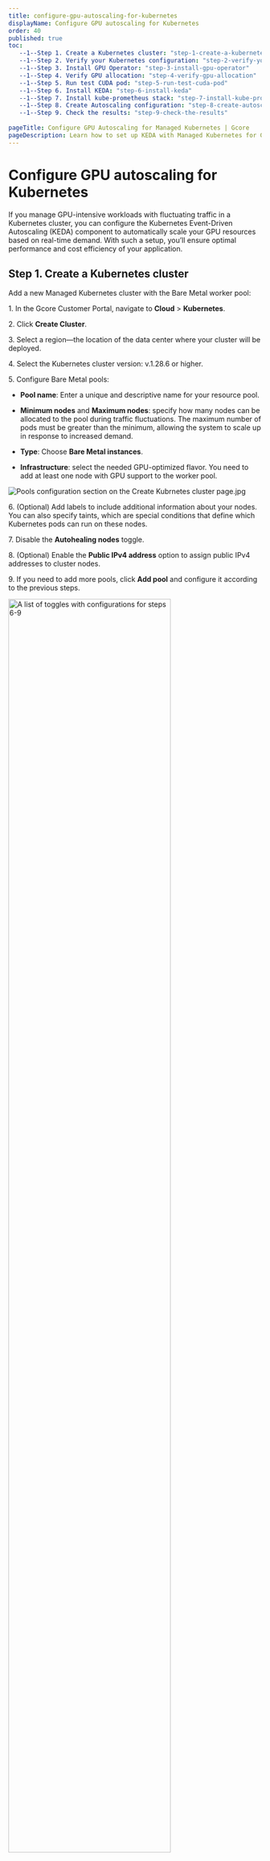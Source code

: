 ```yaml
---
title: configure-gpu-autoscaling-for-kubernetes
displayName: Configure GPU autoscaling for Kubernetes
order: 40
published: true
toc:
   --1--Step 1. Create a Kubernetes cluster: "step-1-create-a-kubernetes-cluster"
   --1--Step 2. Verify your Kubernetes configuration: "step-2-verify-your-kubernetes-configuration"
   --1--Step 3. Install GPU Operator: "step-3-install-gpu-operator"  
   --1--Step 4. Verify GPU allocation: "step-4-verify-gpu-allocation"
   --1--Step 5. Run test CUDA pod: "step-5-run-test-cuda-pod" 
   --1--Step 6. Install KEDA: "step-6-install-keda"
   --1--Step 7. Install kube-prometheus stack: "step-7-install-kube-prometheus-stack"
   --1--Step 8. Create Autoscaling configuration: "step-8-create-autoscaling-configuration"
   --1--Step 9. Check the results: "step-9-check-the-results"                
   
pageTitle: Configure GPU Autoscaling for Managed Kubernetes | Gcore
pageDescription: Learn how to set up KEDA with Managed Kubernetes for GPU scaling.
---
```

# Configure GPU autoscaling for Kubernetes

If you manage GPU-intensive workloads with fluctuating traffic in a Kubernetes cluster, you can configure the Kubernetes Event-Driven Autoscaling (KEDA) component to automatically scale your GPU resources based on real-time demand. With such a setup, you’ll ensure optimal performance and cost efficiency of your application. 

## Step 1. Create a Kubernetes cluster

Add a new Managed Kubernetes cluster with the Bare Metal worker pool: 

1\. In the Gcore Customer Portal, navigate to **Cloud** > **Kubernetes**. 

2\. Click **Create Cluster**. 

3\. Select a region—the location of the data center where your cluster will be deployed.  

4\. Select the Kubernetes cluster version: v.1.28.6 or higher. 

5\. Configure Bare Metal pools: 

* **Pool name**: Enter a unique and descriptive name for your resource pool. 

* **Minimum nodes** and **Maximum nodes**: specify how many nodes can be allocated to the pool during traffic fluctuations. The maximum number of pods must be greater than the minimum, allowing the system to scale up in response to increased demand. 

* **Type**: Choose **Bare Metal instances**. 

* **Infrastructure**: select the needed GPU-optimized flavor. You need to add at least one node with GPU support to the worker pool. 

<img src="https://assets.gcore.pro/docs/cloud/kubernetes/clusters/autoscaling/gpu-autoscaling/configure-pools.png" alt="Pools configuration section on the Create Kubrnetes cluster page.jpg">

6\. (Optional) Add labels to include additional information about your nodes. You can also specify taints, which are special conditions that define which Kubernetes pods can run on these nodes.  

7\. Disable the **Autohealing nodes** toggle. 

8\. (Optional) Enable the **Public IPv4 address** option to assign public IPv4 addresses to cluster nodes. 

9\. If you need to add more pools, click **Add pool** and configure it according to the previous steps.

<img src="https://assets.gcore.pro/docs/cloud/kubernetes/clusters/autoscaling/gpu-autoscaling/configure-toggles.png" alt="A list of toggles with configurations for steps 6-9" width="80%">

10\. Continue configuring the cluster by following the instructions from <a href="https://gcore.com/docs/cloud/kubernetes/clusters/create-a-kubernetes-cluster#step-5-select-the-cni-provider" target="_blank">Step 5: Select the CNI provider<a> in the <a href="https://gcore.com/docs/cloud/kubernetes/clusters/create-a-kubernetes-cluster" target="_blank">Create a Kubernetes cluster</a> guide.  

## Step 2. Verify your Kubernetes configuration 

1\. In the Gcore Customer Portal, navigate to **Cloud** > **Kubernetes**. 

2\. Find the cluster you’ve created in the previous step and click its name to open it. 

3\. Check the pool status—it should be **Running**. If you see **Scaling up**, wait until all resources are allocated and the cluster ready to use.  

4\. Download the .config file by clicking **Kubernetes config** in the top-right corner of the screen.

<img src="https://assets.gcore.pro/docs/cloud/kubernetes/clusters/autoscaling/gpu-autoscaling/kubernetes-config.png" alt="Kubernetes cluster overview page" width="80%">

5\. Export Kubernetes configuration locally:  

<code-block>

export KUBECONFIG=/path/to/your/k8sConfig.yml 

</code-block>

6\. Verify that the created node is ready and correctly configured: 

<code-block>

kubectl get nodes 

</code-block>

Here’s an example of the expected result: 

<code-block>

NAME                STATUS   ROLES    AGE     VERSION 
ed-b16-82-160-248   Ready    <none>   3h26m   v1.28.6 

</code-block>

## Step 3. Install GPU Operator 

Use Helm package manager to install the GPU Operator that’ll manage your resources. If you don’t have Helm, install it according to the <a href="https://helm.sh/docs/intro/install/" target="_blank">official instructions</a>. 

To install the GPU Operator: 

1\. Add the NVIDIA Helm repository and update it as follows:  

<code-block>

helm repo add nvidia https://helm.ngc.nvidia.com/nvidia && helm repo update

</code-block>

2\. Install the GPU Operator with the required configurations for your Kubernetes version: 

* 1.28.x:   

    <code-block>

    helm install gpu-operator nvidia/gpu-operator --version v23.9.1  --wait \ 
        -n gpu-operator --create-namespace \ 
        --set driver.enabled=false \ 
        --set operator.defaultRuntime=crio \ 
        --set operator.logging.level=debug 
    
    </code-block> 
* 1.29.x: 

    <code-block>

    helm install gpu-operator nvidia/gpu-operator --version v23.9.2  --wait \ 
        -n gpu-operator --create-namespace \ 
        --set driver.enabled=false \ 
        --set operator.defaultRuntime=crio \ 
        --set operator.logging.level=debug 
    
    </code-block>    

## Step 4. Verify GPU allocation 

1\. Verify that GPUs have been correctly allocated. The number of GPU nodes in `nvidia.com/gpu` should comply with the number specified in the Bare Metal flavor. 

<code-block>

Allocatable: 
  cpu:                192 
  ephemeral-storage:  850152999143 
  hugepages-1Gi:      0 
  hugepages-2Mi:      0 
  memory:             2113338172Ki 
  nvidia.com/gpu:     8 
  pods:               110

</code-block>

2\. Check the status of the Kubernetes pods–it should be **READY**. 

<code-block>

kubectl get pods -n gpu-operator 

</code-block>

Here’s an example of the expected result: 

<code-block>

NAME                                                         READY   STATUS      RESTARTS   AGE 
gpu-feature-discovery-f4knk                                  1/1     Running     0          3m9s 
gpu-operator-f7ffcf7f8-sf8m7                                 1/1     Running     0          3m34s 
gpu-operator-node-feature-discovery-gc-7cc7ccfff8-77g45      1/1     Running     0          3m34s 
gpu-operator-node-feature-discovery-master-d8597d549-dnxz5   1/1     Running     0          3m34s 
gpu-operator-node-feature-discovery-worker-rlf6p             1/1     Running     0          3m34s 
nvidia-container-toolkit-daemonset-rl9p2                     1/1     Running     0          3m1s 
nvidia-cuda-validator-78g72                                  0/1     Completed   0          2m32s 
nvidia-dcgm-exporter-nv9bk                                   1/1     Running     0          3m9s 
nvidia-device-plugin-daemonset-4l5fl                         1/1     Running     0          3m9s 
nvidia-mig-manager-rqnsq                                     1/1     Running     0          26s 
nvidia-operator-validator-n9rpz                              1/1     Running     0          3m9s 

</code-block>

## Step 5. Run test CUDA pod

Run a test GPU application to verify that the GPU resources in your Kubernetes cluster are properly configured and accessible. Follow the instructions from the official Nvidia guide: <a href="https://docs.nvidia.com/datacenter/cloud-native/gpu-operator/latest/getting-started.html#cuda-vectoradd" target="_blank">Verification: running sample GPU application</a>. 

## Step 6. Install KEDA 

Install and configure the Kubernetes Event-Driven Autoscaling (KEDA) component for your Managed Kubernetes cluster. 

1\. Add the KEDA Helm repository: 

<code-block>
 
helm repo add kedacore https://kedacore.github.io/charts 
 
</code-block> 

2\. Update the repository to include any new Helm charts: 

<code-block>

helm repo update 

</code-block>

3\. Install KEDA into its own namespace: 

<code-block>

helm install keda kedacore/keda --namespace keda --create-namespace 

</code-block>

## Step 7. Install kube-prometheus stack 

To collect and visualize metrics from your Kubernetes cluster, install the <a href="https://github.com/prometheus-community/helm-charts/tree/main/charts/kube-prometheus-stack" target="_blank">kube-prometheus-stack</a>that’s integrated with Prometheus and Grafana.  

1\. Add the Prometheus Helm repository:  

<code-block>

helm repo add prometheus-community https://prometheus-community.github.io/helm-charts 

</code-block>

2\. Update the repository: 

<code-block>

helm repo update

</code-block>

3\. Inspect the default values for the kube-stack: 

<code-block>

helm inspect values prometheus-community/kube-prometheus-stack > values.yaml 

</code-block>
 
4\. Create the values-overrides.yaml file that contains additional configurations for the GPU operator:

<code-block>

serviceMonitorSelectorNilUsesHelmValues: false 

additionalScrapeConfigs: 
- job_name: gpu-metrics 
  scrape_interval: 1s 
  metrics_path: /metrics 
  scheme: http 
  kubernetes_sd_configs: 
  - role: endpoints 
    namespaces: 
      names: 
      - gpu-operator 
  relabel_configs: 
  - source_labels: [__meta_kubernetes_endpoints_name] 
    action: drop 
    regex: .*-node-feature-discovery-master 
  - source_labels: [__meta_kubernetes_pod_node_name] 
    action: replace 
    target_label: kubernetes_node 

</code-block>    

5\. Install kube-stack with the specified configurations: 

<code-block>

helm install prometheus-community/kube-prometheus-stack \ 
   --create-namespace --namespace prometheus \ 
   --generate-name \ 
   -f values.yaml -f values-overrides.yaml

</code-block>  

## Step 8. Create Autoscaling configuration 

1\. Create a deployment for the test workload and define an autoscaling configuration using KEDA: 

<code-block>

apiVersion: apps/v1
kind: Deployment
metadata:
  name: <span style="color:#FF5913">workload-name</span>
spec:
  replicas: 1
  selector:
    matchLabels:
      app: gpu
  template:
    metadata:
      labels:
        app: gpu
    spec:
      containers:
        - name: <span style="color:#FF5913">workload-name</span>
          image: <span style="color:#FF5913">app-URL</span>
          command: <span style="color:#FF5913">["--argument-1", "-argument-2"]</span>
          args: <span style="color:#FF5913">app-URL</span>
          resources:
            limits:
              nvidia.com/gpu: <span style="color:#FF5913">allocated-number-of-GPUs</span>
/---
apiVersion: keda.sh/v1alpha1
kind: ScaledObject
metadata:
  name: gpu-dcgmproftester-deployment-scaledobject
spec:
  scaleTargetRef:
    name: <span style="color:#FF5913">workload-name</span>
  minReplicaCount: <span style="color:#FF5913">number-of-replicas</span>
  maxReplicaCount: <span style="color:#FF5913">number-of-replicas</span>
  triggers:
  /- type: prometheus
    metadata:
      serverAddress: http://prometheus-operated.prometheus:9090
      metricName: <span style="color:#FF5913">metrics-name</span>
      threshold: "<span style="color:#FF5913">threshold-number</span>"
      query: sum(avg_over_time(DCGM_FI_DEV_GPU_UTIL{pod=~"<span style="color:#FF5913">workload-name</span>.*"}[30s])) # <- HPA will divide it for number of replicas due to AVG strategy

</code-block>

<alert-element type="tip" title="Tip">
 
This autoscaling configuration is based on the `DCGM_FI_DEV_GPU_UTIL` metrics (GPU utilization). However, you can use any of available metric from <a href="https://docs.nvidia.com/datacenter/dcgm/latest/dcgm-api/dcgm-api-field-ids.html" target="_blank">DCGM exporter</a>. 
 
</alert-element>

Customize the highlighted values: 

* <span style="color:#FF5913">workload-name</span>: enter a unique name that identifies your workload. Make sure that you use the same value in all name fields.  

* span style="color:#FF5913">app-URL</span>: specify the location of your application. For example, a Docker image.  

* span style="color:#FF5913">allocated-number-of-GPUs</span>: specify how many GPUs you need. For example, 8. 

* span style="color:#FF5913">["/usr/bin/sample-command"]</span>: Enter the command your container should run at startup. 

* span style="color:#FF5913">["--argument-1", "-argument-2"]</span>: Provide any arguments that should be passed to the command.  

* span style="color:#FF5913">number-of-replicas</span>: Provide the minimum and maximum number of workload copies the system will create during traffic fluctuation. 

* span style="color:#FF5913">metrics-name</span>: Enter a unique-phrase-that-distinguishes-your-metrics 

* span style="color:#FF5913">threshold-number</span>: If the number is reached, the system creates a new workload. For instance, “60”. 

## Step 9. Check the results 

After an application with the GPU workload is deployed, Keda creates a Horizontal Pod Autoscaler (HPA) for this workload and injects the value of GPU utilization from Prometheus as an external metric. 

To get real-time information about the HPA, run: 

<code-block>

k get hpa -w 

</code-block>

You should get an output like this:  

<code-block>

NAME                                                  REFERENCE                                  TARGETS              MINPODS   MAXPODS   REPLICAS   AGE
keda-hpa-gpu-dcgmproftester-deployment-scaledobject   Deployment/gpu-dcgmproftester-deployment   <unknown>/60 (avg)   1         16        0          0s
keda-hpa-gpu-dcgmproftester-deployment-scaledobject   Deployment/gpu-dcgmproftester-deployment   0/60 (avg)           1         16        1          16s
keda-hpa-gpu-dcgmproftester-deployment-scaledobject   Deployment/gpu-dcgmproftester-deployment   23/60 (avg)          1         16        1          76s
....
keda-hpa-gpu-dcgmproftester-deployment-scaledobject   Deployment/gpu-dcgmproftester-deployment   67750m/60 (avg)      1         16        8          10m

</code-block>

Because there are 8 GPUs per server, the system has spun up eight pods. 

After scaling by the number of GPUs, you’ll notice that there are some pending pods created by the HPA. The autoscaler will trigger the addition of new nodes because the cluster is out of free GPUs. 

To fetch the events, run:

<code-block>

k get events -w

</code-block>

You should get an output like this: 

<code-block>

....
0s          Warning   FailedScheduling      pod/gpu-dcgmproftester-deployment-9f866ff47-dnzns                             0/1 nodes are available: 1 Insufficient nvidia.com/gpu. preemption: 0/1 nodes are available: 1 No preemption victims found for incoming pod..
 
....
kube-system    69s         Normal    ScaledUpGroup         configmap/cluster-autoscaler-status                                           Scale-up: setting group MachineDeployment/76-320426/gpu-autoscale-h100-h100-machine-deployment size to 2 instead of 1 (max: 2)
kube-system    69s         Normal    ScaledUpGroup         configmap/cluster-autoscaler-status                                           Scale-up: group MachineDeployment/76-320426/gpu-autoscale-h100-h100-machine-deployment size set to 2 instead of 1 (max: 2)

</code-block>

Wait until the node is provisioned, which might take up to 20-25 minutes.  

Check out all pods within your cluster: 

<code-block>

k get pods 

</code-block>
 
Here’s an example output: 

<code-block>

NAME                                            READY   STATUS    RESTARTS   AGE
apiserver-bridge-j7jk6                          1/1     Running   0          141m
gpu-dcgmproftester-deployment-9f866ff47-57zmg   1/1     Running   0          11m
gpu-dcgmproftester-deployment-9f866ff47-5wxxb   1/1     Running   0          15m
gpu-dcgmproftester-deployment-9f866ff47-8gkm8   1/1     Running   0          14m
gpu-dcgmproftester-deployment-9f866ff47-9t4bv   1/1     Running   0          7m57s
gpu-dcgmproftester-deployment-9f866ff47-dnzns   0/1     Pending   0          6m57s
gpu-dcgmproftester-deployment-9f866ff47-fb5cs   0/1     Pending   0          6m57s
gpu-dcgmproftester-deployment-9f866ff47-qthzr   1/1     Running   0          10m
gpu-dcgmproftester-deployment-9f866ff47-rxm2c   1/1     Running   0          17m
gpu-dcgmproftester-deployment-9f866ff47-tc8pq   1/1     Running   0          8m58s
gpu-dcgmproftester-deployment-9f866ff47-zbt8d   1/1     Running   0          12m

</code-block>

8 pods are running (there are 8 GPUs per server), and several pods have a Pending status as they wait for the provisioning of a new node. 

After the new node is provisioned, the system will create new pods. In the end, you’ll have the number of pods you’ve specified in the `maxReplicaCount` in Step 8. 

<alert-element type="info" title="Info">

After provisioning nodes, it might take up to five minutes for the Nvidia GPU resources to be distributed and managed in the Kubernetes cluster.

</alert-element>

To retrieve the list of nodes and related information, run:

<code-block>

k get nodes

</code-block>  

Here’s the sample output:  

<code-block>

NAME                STATUS   ROLES    AGE    VERSION
ed-b16-78-161-160   Ready    <none>   166m   v1.28.6
ed-b16-78-161-169   Ready    <none>   12m    v1.28.6

</code-block>

Double-check the HPA status:  

<code-block>

k get hpa 

</code-block>

You should see something like this: 

<code-block>

NAME                                                  REFERENCE                                  TARGETS           MINPODS   MAXPODS   REPLICAS   AGE
keda-hpa-gpu-dcgmproftester-deployment-scaledobject   Deployment/gpu-dcgmproftester-deployment   71463m/60 (avg)   1         16        16         41m

</code-block>
